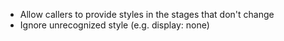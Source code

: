 - Allow callers to provide styles in the stages that don't change
- Ignore unrecognized style (e.g. display: none)
